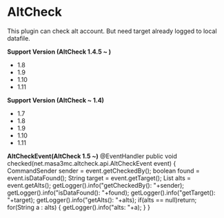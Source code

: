 # AltCheck<br>

This plugin can check alt account. But need target already logged to local datafile.

<b>Support Version (AltCheck 1.4.5 ~ )</b>
<ul>
<li>1.8</li>
<li>1.9</li>
<li>1.10</li>
<li>1.11</li>
</ul>

<b>Support Version (AltCheck ~ 1.4)</b>
<ul>
<li>1.7</li>
<li>1.8</li>
<li>1.9</li>
<li>1.10</li>
<li>1.11</li>
</ul>

<b>AltCheckEvent(AltCheck 1.5 ~)</b>
@EventHandler
public void checked(net.masa3mc.altcheck.api.AltCheckEvent event) {
	CommandSender sender = event.getCheckedBy();
	boolean found = event.isDataFound();
	String target = event.getTarget();
	List<String> alts = event.getAlts();
	getLogger().info("getCheckedBy(): "+sender);
	getLogger().info("isDataFound(): "+found);
	getLogger().info("getTarget(): "+target);
	getLogger().info("getAlts(): "+alts);
	if(alts == null)return;
	for(String a : alts) {
		getLogger().info("alts: "+a);
	}
}
